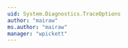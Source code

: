 ```yaml
---
uid: System.Diagnostics.TraceOptions
author: "mairaw"
ms.author: "mairaw"
manager: "wpickett"
---
```

